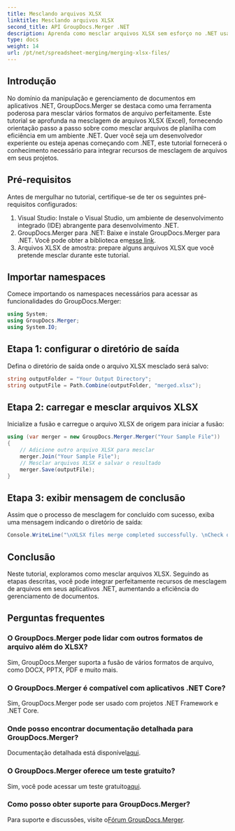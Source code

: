 ```yaml
---
title: Mesclando arquivos XLSX
linktitle: Mesclando arquivos XLSX
second_title: API GroupDocs.Merger .NET
description: Aprenda como mesclar arquivos XLSX sem esforço no .NET usando GroupDocs.Merger. Siga este tutorial passo a passo para um gerenciamento de documentos perfeito.
type: docs
weight: 14
url: /pt/net/spreadsheet-merging/merging-xlsx-files/
---
```

## Introdução
No domínio da manipulação e gerenciamento de documentos em aplicativos .NET, GroupDocs.Merger se destaca como uma ferramenta poderosa para mesclar vários formatos de arquivo perfeitamente. Este tutorial se aprofunda na mesclagem de arquivos XLSX (Excel), fornecendo orientação passo a passo sobre como mesclar arquivos de planilha com eficiência em um ambiente .NET. Quer você seja um desenvolvedor experiente ou esteja apenas começando com .NET, este tutorial fornecerá o conhecimento necessário para integrar recursos de mesclagem de arquivos em seus projetos.
## Pré-requisitos
Antes de mergulhar no tutorial, certifique-se de ter os seguintes pré-requisitos configurados:
1. Visual Studio: Instale o Visual Studio, um ambiente de desenvolvimento integrado (IDE) abrangente para desenvolvimento .NET.
2. GroupDocs.Merger para .NET: Baixe e instale GroupDocs.Merger para .NET. Você pode obter a biblioteca em[esse link](https://releases.groupdocs.com/merger/net/).
3. Arquivos XLSX de amostra: prepare alguns arquivos XLSX que você pretende mesclar durante este tutorial.

## Importar namespaces
Comece importando os namespaces necessários para acessar as funcionalidades do GroupDocs.Merger:
```csharp
using System; 
using GroupDocs.Merger;
using System.IO;
```
## Etapa 1: configurar o diretório de saída
Defina o diretório de saída onde o arquivo XLSX mesclado será salvo:
```csharp
string outputFolder = "Your Output Directory";
string outputFile = Path.Combine(outputFolder, "merged.xlsx");
```
## Etapa 2: carregar e mesclar arquivos XLSX
Inicialize a fusão e carregue o arquivo XLSX de origem para iniciar a fusão:
```csharp
using (var merger = new GroupDocs.Merger.Merger("Your Sample File"))
{
    // Adicione outro arquivo XLSX para mesclar
    merger.Join("Your Sample File");
    // Mesclar arquivos XLSX e salvar o resultado
    merger.Save(outputFile);
}
```
## Etapa 3: exibir mensagem de conclusão
Assim que o processo de mesclagem for concluído com sucesso, exiba uma mensagem indicando o diretório de saída:
```csharp
Console.WriteLine("\nXLSX files merge completed successfully. \nCheck output in {0}", outputFolder);
```

## Conclusão
Neste tutorial, exploramos como mesclar arquivos XLSX. Seguindo as etapas descritas, você pode integrar perfeitamente recursos de mesclagem de arquivos em seus aplicativos .NET, aumentando a eficiência do gerenciamento de documentos.

## Perguntas frequentes
### O GroupDocs.Merger pode lidar com outros formatos de arquivo além do XLSX?
Sim, GroupDocs.Merger suporta a fusão de vários formatos de arquivo, como DOCX, PPTX, PDF e muito mais.
### O GroupDocs.Merger é compatível com aplicativos .NET Core?
Sim, GroupDocs.Merger pode ser usado com projetos .NET Framework e .NET Core.
### Onde posso encontrar documentação detalhada para GroupDocs.Merger?
 Documentação detalhada está disponível[aqui](https://reference.groupdocs.com/merger/net/).
### O GroupDocs.Merger oferece um teste gratuito?
 Sim, você pode acessar um teste gratuito[aqui](https://releases.groupdocs.com/).
### Como posso obter suporte para GroupDocs.Merger?
 Para suporte e discussões, visite o[Fórum GroupDocs.Merger](https://forum.groupdocs.com/c/merger/32).